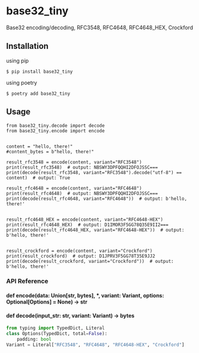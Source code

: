 # base32_tiny

Base32 encoding/decoding, RFC3548, RFC4648, RFC4648_HEX, Crockford


## Installation

using pip

```
$ pip install base32_tiny
```

using poetry

```
$ poetry add base32_tiny
```

## Usage

```
from base32_tiny.decode import decode
from base32_tiny.encode import encode


content = "hello, there!" 
#content_bytes = b"hello, there!"

result_rfc3548 = encode(content, variant="RFC3548")
print(result_rfc3548)  # output: NBSWY3DPFQQHI2DFOJSSC===
print(decode(result_rfc3548, variant="RFC3548").decode("utf-8") == content)  # output: True

result_rfc4648 = encode(content, variant="RFC4648")
print(result_rfc4648)  # output: NBSWY3DPFQQHI2DFOJSSC===
print(decode(result_rfc4648, variant="RFC4648"))  # output: b'hello, there!'


result_rfc4648_HEX = encode(content, variant="RFC4648-HEX")
print(result_rfc4648_HEX)  # output: D1IMOR3F5GG78Q35E9II2===
print(decode(result_rfc4648_HEX, variant="RFC4648-HEX"))  # output: b'hello, there!'


result_crockford = encode(content, variant="Crockford")
print(result_crockford)  # output: D1JPRV3F5GG78T35E9JJ2
print(decode(result_crockford, variant="Crockford"))  # output: b'hello, there!'
```

### API Reference
#### def encode(data: Union[str, bytes], *, variant: Variant, options: Optional[Options] = None) -> str
#### def decode(input_str: str, variant: Variant) -> bytes

```python
from typing import TypedDict, Literal
class Options(TypedDict, total=False):
    padding: bool
Variant = Literal["RFC3548", "RFC4648", "RFC4648-HEX", "Crockford"]
```